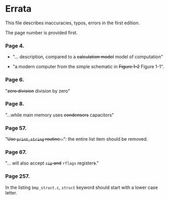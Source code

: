 # Errata

This file describes inaccuracies, typos, errors in the first edition.

The page number is provided first.

### Page 4.
* "... description, compared to a ~~calculation model~~ model of computation"

* "a modern computer from the simple schematic in ~~Figure 1-2~~ Figure 1-1".

### Page 6.

"~~zero division~~ division by zero"

### Page 8. 

"...while main memory uses ~~condensers~~ capacitors"

### Page 57.  

"~~Use `print_string` routine...~~": the entire list item should be removed.

### Page 67. 

"... will also accept ~~`rip` and~~ `rflags` register~~s~~."

### Page 257. 

In the listing `bmp_struct.c`, `struct` keyword should start with a lower case letter.
